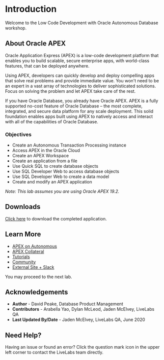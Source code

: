 # Introduction

Welcome to the Low Code Development with Oracle Autonomous Database workshop. 

## About Oracle APEX

Oracle Application Express (APEX) is a low-code development platform that enables you to build scalable, secure enterprise apps, with world-class features, that can be deployed anywhere.

Using APEX, developers can quickly develop and deploy compelling apps that solve real problems and provide immediate value. You won't need to be an expert in a vast array of technologies to deliver sophisticated solutions. Focus on solving the problem and let APEX take care of the rest.

If you have Oracle Database, you already have Oracle APEX. APEX is a fully supported no-cost feature of Oracle Database – the most complete, integrated, and secure data platform for any scale deployment. This solid foundation enables apps built using APEX to natively access and interact with all of the capabilities of Oracle Database.

### Objectives
-  Create an Autonomous Transaction Processing instance
-  Access APEX in the Oracle Cloud
-  Create an APEX Workspace
-  Create an application from a file
-  Use Quick SQL to create database objects
-  Use SQL Developer Web to access database objects
-  Use SQL Developer Web to create a data model
-  Create and modify an APEX application

*Note: This lab assumes you are using Oracle APEX 19.2.*


## Downloads

[Click here](files/lowcodedev-app.sql) to download the completed application.

## Learn More 

- [APEX on Autonomous](https://apex.oracle.com/autonomous)
- [APEX Collateral](https://apex.oracle.com)
- [Tutorials](https://apex.oracle.com/en/learn/tutorials)
- [Community](https://apex.oracle.com/community)
- [External Site + Slack](http://apex.world)

You may proceed to the next lab.

## Acknowledgements

- **Author** - David Peake, Database Product Management
- **Contributors** - Arabella Yao, Dylan McLeod, Jaden McElvey, LiveLabs QA
- **Last Updated By/Date** - Jaden McElvey, LiveLabs QA, June 2020

## Need Help?  
Having an issue or found an error?  Click the question mark icon in the upper left corner to contact the LiveLabs team directly.

